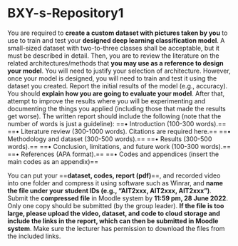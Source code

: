 # BXY-s-Repository1
You are required to **create a custom dataset with pictures taken by you** to use to train and test
your **designed deep learning classification model**. A small-sized dataset with two-to-three classes 
shall be acceptable, but it must be described in detail. 
Then, you are to review the literature on the related architectures/methods that **you may use as a 
reference to design your model**. You will need to justify your selection of architecture. However, 
once your model is designed, you will need to train and test it using the dataset you created. Report 
the initial results of the model (e.g., accuracy). You should **explain how you are going to evaluate 
your model**. After that, attempt to improve the results where you will be experimenting and 
documenting the things you applied (including those that made the results get worse). 
The written report should include the following (note that the number of words is just a guideline): 
==• Introduction (100-300 words).== 
==• Literature review (300-1000 words). Citations are required here.==
==• Methodology and dataset (300-500 words).==
==• Results (300-500 words).==
==• Conclusion, limitations, and future work (100-300 words).==
==• References (APA format).== 
==• Codes and appendices (insert the main codes as an appendix)==

You can put your ==**dataset, codes, report (pdf)**==, and recorded video into one folder and compress it 
using software such as Winrar, and **name the file under your student IDs (e.g., “AIT2xxx,
AIT2xxx, AIT2xxx”)**. Submit the **compressed file** in Moodle system by **11:59 pm, 28 June 2022**. 
Only one copy should be submitted (by the group leader). **If the file is too large, please upload 
the video, dataset, and code to cloud storage and include the links in the report, which can then be
submitted in Moodle system**. Make sure the lecturer has permission to download the files from the 
included links.
